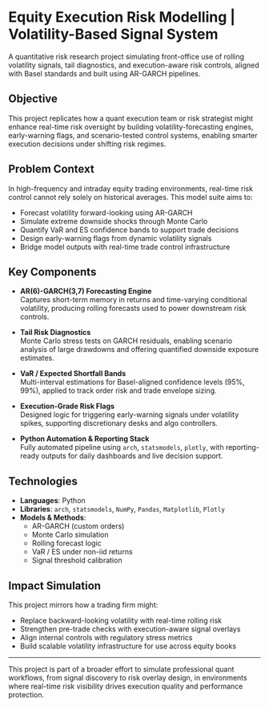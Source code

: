 # Equity Execution Risk Modelling | Volatility-Based Signal System

A quantitative risk research project simulating front-office use of rolling volatility signals, tail diagnostics, and execution-aware risk controls, aligned with Basel standards and built using AR-GARCH pipelines.

## Objective

This project replicates how a quant execution team or risk strategist might enhance real-time risk oversight by building volatility-forecasting engines, early-warning flags, and scenario-tested control systems, enabling smarter execution decisions under shifting risk regimes.

## Problem Context

In high-frequency and intraday equity trading environments, real-time risk control cannot rely solely on historical averages. This model suite aims to:

- Forecast volatility forward-looking using AR-GARCH
- Simulate extreme downside shocks through Monte Carlo
- Quantify VaR and ES confidence bands to support trade decisions
- Design early-warning flags from dynamic volatility signals
- Bridge model outputs with real-time trade control infrastructure

## Key Components

- **AR(6)-GARCH(3,7) Forecasting Engine**  
  Captures short-term memory in returns and time-varying conditional volatility, producing rolling forecasts used to power downstream risk controls.

- **Tail Risk Diagnostics**  
  Monte Carlo stress tests on GARCH residuals, enabling scenario analysis of large drawdowns and offering quantified downside exposure estimates.

- **VaR / Expected Shortfall Bands**  
  Multi-interval estimations for Basel-aligned confidence levels (95%, 99%), applied to track order risk and trade envelope sizing.

- **Execution-Grade Risk Flags**  
  Designed logic for triggering early-warning signals under volatility spikes, supporting discretionary desks and algo controllers.

- **Python Automation & Reporting Stack**  
  Fully automated pipeline using `arch`, `statsmodels`, `plotly`, with reporting-ready outputs for daily dashboards and live decision support.

## Technologies

- **Languages**: Python  
- **Libraries**: `arch`, `statsmodels`, `NumPy`, `Pandas`, `Matplotlib`, `Plotly`  
- **Models & Methods**:
  - AR-GARCH (custom orders)
  - Monte Carlo simulation
  - Rolling forecast logic
  - VaR / ES under non-iid returns
  - Signal threshold calibration


## Impact Simulation

This project mirrors how a trading firm might:

- Replace backward-looking volatility with real-time rolling risk
- Strengthen pre-trade checks with execution-aware signal overlays
- Align internal controls with regulatory stress metrics
- Build scalable volatility infrastructure for use across equity books

---

This project is part of a broader effort to simulate professional quant workflows, from signal discovery to risk overlay design, in environments where real-time risk visibility drives execution quality and performance protection.
